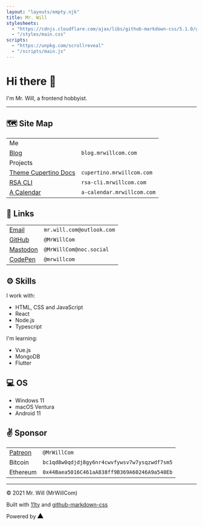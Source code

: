 ```yaml
---
layout: "layouts/empty.njk"
title: Mr. Will
stylesheets:
  - "https://cdnjs.cloudflare.com/ajax/libs/github-markdown-css/5.1.0/github-markdown.min.css"
  - "/styles/main.css"
scripts:
  - "https://unpkg.com/scrollreveal"
  - "/scripts/main.js"
---
```


# Hi there 👋

I'm <span class="highlight">Mr. Will</span>, a frontend hobbyist.

---

## 🗺️ Site Map

|                                                          |                            |
| -------------------------------------------------------- | -------------------------- |
| <span class="highlight text-center">Me</span>            |                            |
| [Blog](https://blog.mrwillcom.com/)                      | `blog.mrwillcom.com`       |
| <span class="highlight">Projects</span>                  |                            |
| [Theme Cupertino Docs](https://cupertino.mrwillcom.com/) | `cupertino.mrwillcom.com`  |
| [RSA CLI](https://rsa-cli.mrwillcom.com/)                | `rsa-cli.mrwillcom.com`    |
| [A Calendar](http://a-calendar.mrwillcom.com/)           | `a-calendar.mrwillcom.com` |

## 🔗 Links

|                                           |                           |
| ----------------------------------------- | ------------------------- |
| [Email](mailto:mr.will.com@outlook.com)   | `mr.will.com@outlook.com` |
| [GitHub](https://github.com/MrWillCom)    | `@MrWillCom`              |
| [Mastodon](https://noc.social/@MrWillCom) | `@MrWillCom@noc.social`   |
| [CodePen](https://codepen.io/mrwillcom)   | `@mrwillcom`              |

## ⚙️ Skills

I work with:

- HTML, CSS and JavaScript
- React
- Node.js
- Typescript

I'm learning:

- Vue.js
- MongoDB
- Flutter

## 💻 OS

- Windows 11
- macOS Ventura
- Android 11

## ✌️ Sponsor

|                                              |                                              |
| -------------------------------------------- | -------------------------------------------- |
| [Patreon](https://www.patreon.com/MrWillCom) | `@MrWillCom`                                 |
| Bitcoin                                      | `bc1qd8w0qdjdj8gy6nr4cwvfywsv7w7ysqzwdf7sm5` |
| Ethereum                                     | `0x44Baea5016C461aA838ff9B369A60246A9a540Eb` |

---

<footer>

© 2021 Mr. Will (MrWillCom)

Built with <a href="https://www.11ty.dev/">11ty</a> and <a href="https://github.com/sindresorhus/github-markdown-css">github-markdown-css</a>

Powered by <a target="_blank" href="https://vercel.com/"><svg height="14" viewBox="0 0 75 65" fill="var(--color-fg-default)"><path d="M37.59.25l36.95 64H.64l36.95-64z"></path></svg></a>

</footer>
